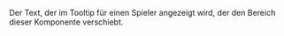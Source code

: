 Der Text, der im Tooltip für einen Spieler angezeigt wird, der den Bereich dieser Komponente verschiebt.